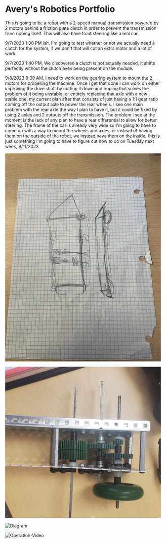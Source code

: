 # Avery's Robotics Portfolio

This is going to be a robot with a 2-speed manual transmission powered by 2 motors behind a friction plate clutch in order to prevent the transmission from ripping itself. This will also have front steering like a real car.

9/7/2023 1:00 PM ish, I'm going to test whether or not we actually need a clutch for the system, if we don't that will cut an extra motor and a lot of work.

9/7/2023 1:40 PM, We discovered a clutch is not actually needed, it shifts perfectly without the clutch even being present on the module.

9/8/2023 9:30 AM, I need to work on the gearing system to mount the 2 motors for propelling the machine. Once I get that done I can work on either improving the drive shaft by cutting it down and hoping that solves the problem of it being unstable, or entirely replacing that axle with a new stable one. my current plan after that consists of just having a 1:1 gear ratio coming off the output axle to power the rear wheels. I see one main problem with the rear axle the way I plan to have it, but it could be fixed by using 2 axles and 2 outputs off the transmission. The problem I see at the moment is the lack of any plan to have a rear differential to allow for better steering. The frame of the car is already very wide so I'm going to have to come up with a way to mount the wheels and axles, or instead of having them on the outside of the robot, we instead have them on the inside. this is just something I'm going to have to figure out how to do on Tuesday next week, 9/11/2023

![Diagram](https://github.com/Averociraptor/Robotics_Portfolio/blob/main/images/1692995499.337287.jpg?raw=true)

![Diagram](https://github.com/Averociraptor/Robotics_Portfolio/blob/main/images/20230829_134524.jpg?raw=true)

![Diagram](https://github.com/Averociraptor/Robotics_Portfolio/blob/main/images/20230831_140558.jpg?raw=true)

![Operation-Video](https://youtu.be/obedb8HNvTE?si=c3B1iHHwUU4Q1qLj)
